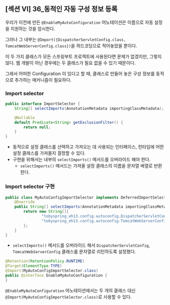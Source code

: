 ## [섹션 VI] 36_동적인 자동 구성 정보 등록

우리가 이전에 만든 `@EnableMyAutoConfiguration` 어노테이션은 이름으로 자동 설정을 지원하는 것을 암시한다.

그러나 그 내부는 `@Import({DispatcherServletConfig.class, TomcatWebServerConfig.class})`을 하드코딩으로 적어놓았을 뿐이다.

이 두 가지 클래스가 모든 스프링부트 프로젝트에 사용된다면 문제가 없겠지만, 그렇지 않다. 웹 개발이 아닌 경우에는 두 클래스가 필요 없을 수 있기 때문이다.

그래서 어떠한 Configuration 이 있다고 할 때, 클래스로 만들어 놓은 구성 정보를 동적으로 추가하는 매커니즘이 필요하다.

### Import selector
```java
public interface ImportSelector {
    String[] selectImports(AnnotationMetadata importingClassMetadata);

    @Nullable
    default Predicate<String> getExclusionFilter() {
        return null;
    }
}
```
- 동적으로 설정 클래스를 선택하고 가져오는 데 사용되는 인터페이스, 런타임에 어떤 설정 클래스를 가져올지 결정할 수 있다.
- 구현을 위해서는 내부의 `selectImports()` 메서드를 오버라이드 해야 한다.
  - `selectImports()` 메서드는 가져올 설정 클래스의 이름을 문자열 배열로 반환한다.

### Import selector 구현
```java
public class MyAutoConfigImportSelector implements DeferredImportSelector {
    @Override
    public String[] selectImports(AnnotationMetadata importingClassMetadata) {
        return new String[]{
                "tobyspring_eh13.config.autoconfig.DispatcherServletConfig",
                "tobyspring_eh13.config.autoconfig.TomcatWebServerConfig",
        };
    }
}
```
- `selectImports()` 메서드를 오버라이드 해서 `DispatcherServletConfig`, `TomcatWebServerConfig` 클래스를 문자열로 리턴하도록 설정했다.

```java
@Retention(RetentionPolicy.RUNTIME)
@Target(ElementType.TYPE)
@Import(MyAutoConfigImportSelector.class)
public @interface EnableMyAutoConfiguration {
}
```
`@EnableMyAutoConfiguration` 어노테이션에서는 두 개의 클래스 대신 `@Import(MyAutoConfigImportSelector.class)`로 사용할 수 있다.